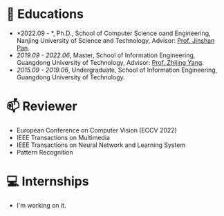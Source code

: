 
# 📖 Educations
- *2022.09 - *, Ph.D., School of Computer Science oand Engineering, Nanjing University of Science and Technology, Advisor: [Prof. Jinshan Pan](https://jspan.github.io/).
- *2019.09 - 2022.06*, Master, School of Information Engineering, Guangdong University of Technology, Advisor: [Prof. Zhijing Yang](https://yzw.gdut.edu.cn/info/1118/2031.htm).
- *2015.09 - 2019.06*, Undergraduate, School of Information Engineering, Guangdong University of Technology.

# 📫 Reviewer
- European Conference on Computer Vision (ECCV 2022)
- IEEE Transactions on Multimedia
- IEEE Transactions on Neural Network and Learning System
- Pattern Recognition

# 💻 Internships
- I'm working on it.
